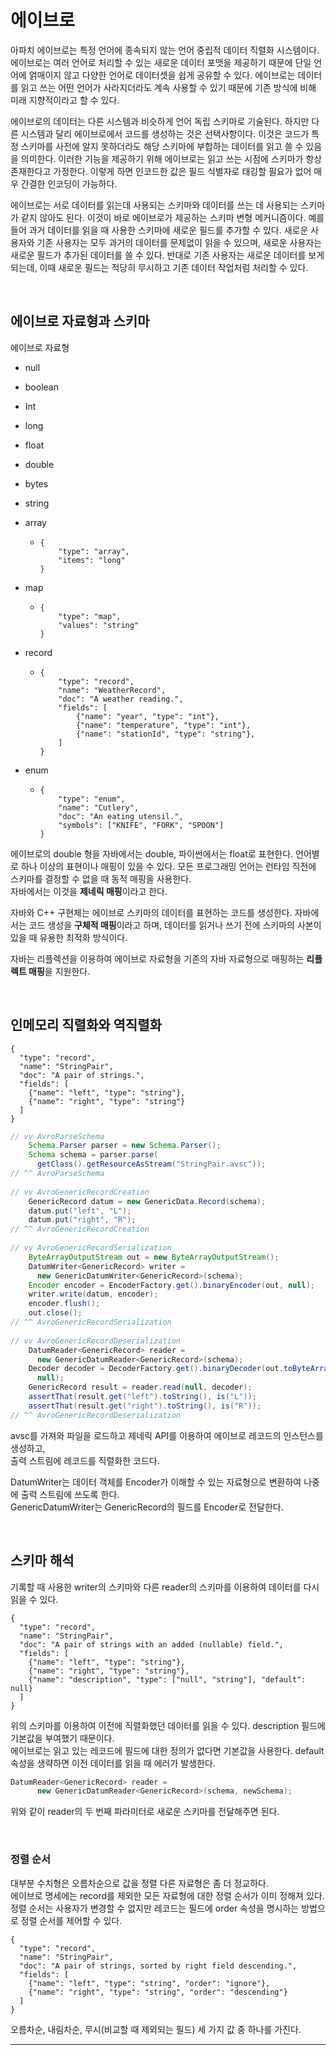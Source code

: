 # 에이브로

아파치 에이브로는 특정 언어에 종속되지 않는 언어 중립적 데이터 직렬화 시스템이다.  
에이브로는 여러 언어로 처리할 수 있는 새로운 데이터 포맷을 제공하기 때문에 단일 언어에 얽매이지 않고 다양한 언어로 데이터셋을 쉽게 공유할 수 있다. 에이브로는 데이터를 읽고 쓰는 어떤 언어가 사라지더라도 계속 사용할 수 있기 때문에 기존 방식에 비해 미래 지향적이라고 할 수 있다.  

에이브로의 데이터는 다른 시스템과 비슷하게 언어 독립 스키마로 기술된다. 하지만 다른 시스템과 달리 에이브로에서 코드를 생성하는 것은 선택사항이다. 이것은 코드가 특정 스키마를 사전에 알지 못하더라도 해당 스키마에 부합하는 데이터를 읽고 쓸 수 있음을 의미한다. 이러한 기능을 제공하기 위해 에이브로는 읽고 쓰는 시점에 스키마가 항상 존재한다고 가정한다. 이렇게 하면 인코드한 값은 필드 식별자로 태깅할 필요가 없어 매우 간결한 인코딩이 가능하다.  

에이브로는 서로 데이터를 읽는데 사용되는 스키마와 데이터를 쓰는 데 사용되는 스키마가 같지 않아도 된다. 이것이 바로 에이브로가 제공하는 스키마 변형 메커니즘이다. 예를 들어 과거 데이터를 읽을 때 사용한 스키마에 새로운 필드를 추가할 수 있다. 새로운 사용자와 기존 사용자는 모두 과거의 데이터를 문제없이 읽을 수 있으며, 새로운 사용자는 새로운 필드가 추가된 데이터를 쓸 수 있다. 반대로 기존 사용자는 새로운 데이터를 보게 되는데, 이때 새로운 필드는 적당히 무시하고 기존 데이터 작업처럼 처리할 수 있다.  

<br/>

## 에이브로 자료형과 스키마

에이브로 자료형

* null

* boolean

* Int

* long

* float

* double

* bytes

* string

* array

  * ```avro
    {
    	"type": "array",
    	"items": "long"
    }
    ```

* map

  * ```avro
    {
    	"type": "map",
    	"values": "string"
    }
    ```

* record

  * ```
    {
    	"type": "record",
    	"name": "WeatherRecord",
    	"doc": "A weather reading.",
    	"fields": [
    		{"name": "year", "type": "int"},
    		{"name": "temperature", "type": "int"},
    		{"name": "stationId", "type": "string"},
    	]
    }
    ```

* enum

  * ```
    {
    	"type": "enum",
    	"name": "Cutlery",
    	"doc": "An eating utensil.",
    	"symbols": ["KNIFE", "FORK", "SPOON"]
    }
    ```



에이브로의 double 형을 자바에서는 double, 파이썬에서는 float로 표현한다. 언어별로 하나 이상의 표현이나 매핑이 있을 수 있다. 모든 프로그래밍 언어는 런타임 직전에 스키마를 결정할 수 없을 때 동적 매핑을 사용한다.  
자바에서는 이것을 **제네릭 매핑**이라고 한다.  

자바와 C++ 구현체는 에이브로 스키마의 데이터를 표현하는 코드를 생성한다. 자바에서는 코드 생성을 **구체적 매핑**이라고 하며, 데이터를 읽거나 쓰기 전에 스키마의 사본이 있을 때 유용한 최적화 방식이다.  

자바는 리플렉션을 이용하여 에이브로 자료형을 기존의 자바 자료형으로 매핑하는 **리플렉트 매핑**을 지원한다.  

<br/>

## 인메모리 직렬화와 역직렬화

```avsc
{
  "type": "record",
  "name": "StringPair",
  "doc": "A pair of strings.",
  "fields": [
    {"name": "left", "type": "string"},
    {"name": "right", "type": "string"}
  ]
}
```

```java
// vv AvroParseSchema
    Schema.Parser parser = new Schema.Parser();
    Schema schema = parser.parse(
      getClass().getResourceAsStream("StringPair.avsc"));
// ^^ AvroParseSchema
    
// vv AvroGenericRecordCreation
    GenericRecord datum = new GenericData.Record(schema);
    datum.put("left", "L");
    datum.put("right", "R");
// ^^ AvroGenericRecordCreation
    
// vv AvroGenericRecordSerialization
    ByteArrayOutputStream out = new ByteArrayOutputStream();
    DatumWriter<GenericRecord> writer =
      new GenericDatumWriter<GenericRecord>(schema);
    Encoder encoder = EncoderFactory.get().binaryEncoder(out, null);
    writer.write(datum, encoder);
    encoder.flush();
    out.close();
// ^^ AvroGenericRecordSerialization
    
// vv AvroGenericRecordDeserialization
    DatumReader<GenericRecord> reader =
      new GenericDatumReader<GenericRecord>(schema);
    Decoder decoder = DecoderFactory.get().binaryDecoder(out.toByteArray(),
      null);
    GenericRecord result = reader.read(null, decoder);
    assertThat(result.get("left").toString(), is("L"));
    assertThat(result.get("right").toString(), is("R"));
// ^^ AvroGenericRecordDeserialization
```

avsc를 가져와 파일을 로드하고 제네릭  API를 이용하여 에이브로 레코드의 인스턴스를 생성하고,  
출력 스트림에 레코드를 직렬화한 코드다. 

DatumWriter는 데이터 객체를  Encoder가 이해할 수 있는 자료형으로 변환하여 나중에 출력 스트림에 쓰도록 한다.  
GenericDatumWriter는  GenericRecord의 필드를 Encoder로 전달한다.  

<Br/>

## 스키마 해석

기록할 때 사용한 writer의 스키마와 다른 reader의 스키마를 이용하여 데이터를 다시 읽을 수 있다.  

```
{
  "type": "record",
  "name": "StringPair",
  "doc": "A pair of strings with an added (nullable) field.",
  "fields": [
    {"name": "left", "type": "string"},
    {"name": "right", "type": "string"},
    {"name": "description", "type": ["null", "string"], "default": null}
  ]
}
```

위의 스키마를 이용하여 이전에 직렬화했던 데이터를 읽을 수 있다. description 필드에 기본값을 부여했기 때문이다.  
에이브로는 읽고 있는 레코드에 필드에 대한 정의가 없다면 기본값을 사용한다. default 속성을 생략하면 이전 데이터를 읽을 때 에러가 발생한다.  

```java
DatumReader<GenericRecord> reader =
      new GenericDatumReader<GenericRecord>(schema, newSchema);
```

위와 같이 reader의 두 번째 파라미터로 새로운 스키마를 전달해주면 된다.  

<br/>

### 정렬 순서

대부분 수치형은 오름차순으로 값을 정렬 다른 자료형은 좀 더 정교하다.  
에이브로 명세에는 record를 제외한 모든 자료형에 대한 정렬 순서가 이미 정해져 있다. 정렬 순서는 사용자가 변경할 수 없지만 레코드는 필드에 order 속성을 명시하는 방법으로 정렬 순서를 제어할 수 있다.  

```
{
  "type": "record",
  "name": "StringPair",
  "doc": "A pair of strings, sorted by right field descending.",
  "fields": [
    {"name": "left", "type": "string", "order": "ignore"},
    {"name": "right", "type": "string", "order": "descending"}
  ]
}
```

오름차순, 내림차순, 무시(비교할 때 제외되는 필드) 세 가지 값 중 하나를 가진다.  

---

